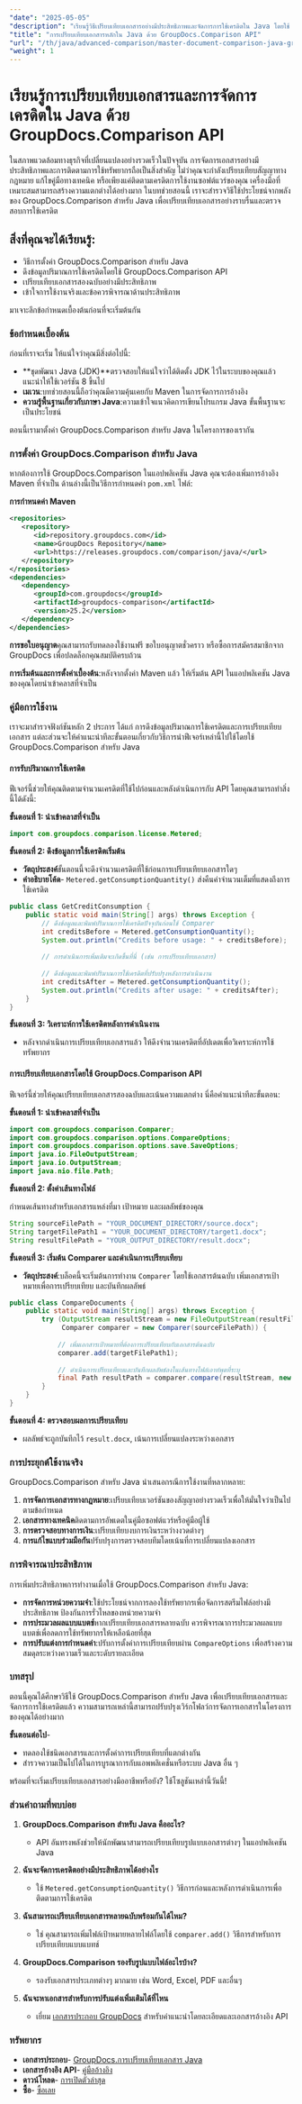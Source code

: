```yaml
---
"date": "2025-05-05"
"description": "เรียนรู้วิธีเปรียบเทียบเอกสารอย่างมีประสิทธิภาพและจัดการการใช้เครดิตใน Java โดยใช้ GroupDocs.Comparison API อันทรงพลัง"
"title": "การเปรียบเทียบเอกสารหลักใน Java ด้วย GroupDocs.Comparison API"
"url": "/th/java/advanced-comparison/master-document-comparison-java-groupdocs-api/"
"weight": 1
---
```


# เรียนรู้การเปรียบเทียบเอกสารและการจัดการเครดิตใน Java ด้วย GroupDocs.Comparison API

ในสภาพแวดล้อมทางธุรกิจที่เปลี่ยนแปลงอย่างรวดเร็วในปัจจุบัน การจัดการเอกสารอย่างมีประสิทธิภาพและการติดตามการใช้ทรัพยากรถือเป็นสิ่งสำคัญ ไม่ว่าคุณจะกำลังเปรียบเทียบสัญญาทางกฎหมาย แก้ไขคู่มือทางเทคนิค หรือเพียงแค่ติดตามเครดิตการใช้งานซอฟต์แวร์ของคุณ เครื่องมือที่เหมาะสมสามารถสร้างความแตกต่างได้อย่างมาก ในบทช่วยสอนนี้ เราจะสำรวจวิธีใช้ประโยชน์จากพลังของ GroupDocs.Comparison สำหรับ Java เพื่อเปรียบเทียบเอกสารอย่างราบรื่นและตรวจสอบการใช้เครดิต

## สิ่งที่คุณจะได้เรียนรู้:
- วิธีการตั้งค่า GroupDocs.Comparison สำหรับ Java
- ดึงข้อมูลปริมาณการใช้เครดิตโดยใช้ GroupDocs.Comparison API
- เปรียบเทียบเอกสารสองฉบับอย่างมีประสิทธิภาพ
- เข้าใจการใช้งานจริงและข้อควรพิจารณาด้านประสิทธิภาพ

มาเจาะลึกข้อกำหนดเบื้องต้นก่อนที่จะเริ่มต้นกัน

### ข้อกำหนดเบื้องต้น

ก่อนที่เราจะเริ่ม ให้แน่ใจว่าคุณมีสิ่งต่อไปนี้:

- **ชุดพัฒนา Java (JDK)**ตรวจสอบให้แน่ใจว่าได้ติดตั้ง JDK ไว้ในระบบของคุณแล้ว แนะนำให้ใช้เวอร์ชัน 8 ขึ้นไป
- **เมเวน**:บทช่วยสอนนี้ถือว่าคุณมีความคุ้นเคยกับ Maven ในการจัดการการอ้างอิง
- **ความรู้พื้นฐานเกี่ยวกับภาษา Java**:ความเข้าใจแนวคิดการเขียนโปรแกรม Java ขั้นพื้นฐานจะเป็นประโยชน์

ตอนนี้เรามาตั้งค่า GroupDocs.Comparison สำหรับ Java ในโครงการของเรากัน

### การตั้งค่า GroupDocs.Comparison สำหรับ Java

หากต้องการใช้ GroupDocs.Comparison ในแอปพลิเคชัน Java คุณจะต้องเพิ่มการอ้างอิง Maven ที่จำเป็น ด้านล่างนี้เป็นวิธีการกำหนดค่า `pom.xml` ไฟล์:

**การกำหนดค่า Maven**
```xml
<repositories>
   <repository>
      <id>repository.groupdocs.com</id>
      <name>GroupDocs Repository</name>
      <url>https://releases.groupdocs.com/comparison/java/</url>
   </repository>
</repositories>
<dependencies>
   <dependency>
      <groupId>com.groupdocs</groupId>
      <artifactId>groupdocs-comparison</artifactId>
      <version>25.2</version>
   </dependency>
</dependencies>
```

**การขอใบอนุญาต**คุณสามารถรับทดลองใช้งานฟรี ขอใบอนุญาตชั่วคราว หรือซื้อการสมัครสมาชิกจาก GroupDocs เพื่อปลดล็อกคุณสมบัติครบถ้วน

**การเริ่มต้นและการตั้งค่าเบื้องต้น**:หลังจากตั้งค่า Maven แล้ว ให้เริ่มต้น API ในแอปพลิเคชัน Java ของคุณโดยนำเข้าคลาสที่จำเป็น

### คู่มือการใช้งาน

เราจะมาสำรวจฟังก์ชันหลัก 2 ประการ ได้แก่ การดึงข้อมูลปริมาณการใช้เครดิตและการเปรียบเทียบเอกสาร แต่ละส่วนจะให้คำแนะนำทีละขั้นตอนเกี่ยวกับวิธีการนำฟีเจอร์เหล่านี้ไปใช้โดยใช้ GroupDocs.Comparison สำหรับ Java

#### การรับปริมาณการใช้เครดิต

ฟีเจอร์นี้ช่วยให้คุณติดตามจำนวนเครดิตที่ใช้ไปก่อนและหลังดำเนินการกับ API โดยคุณสามารถทำสิ่งนี้ได้ดังนี้:

**ขั้นตอนที่ 1: นำเข้าคลาสที่จำเป็น**
```java
import com.groupdocs.comparison.license.Metered;
```

**ขั้นตอนที่ 2: ดึงข้อมูลการใช้เครดิตเริ่มต้น**
- **วัตถุประสงค์**ขั้นตอนนี้จะดึงจำนวนเครดิตที่ใช้ก่อนการเปรียบเทียบเอกสารใดๆ
- **คำอธิบายโค้ด**- `Metered.getConsumptionQuantity()` ส่งคืนค่าจำนวนเต็มที่แสดงถึงการใช้เครดิต

```java
public class GetCreditConsumption {
    public static void main(String[] args) throws Exception {
        // ดึงข้อมูลและพิมพ์ปริมาณการใช้เครดิตปัจจุบันก่อนใช้ Comparer
        int creditsBefore = Metered.getConsumptionQuantity();
        System.out.println("Credits before usage: " + creditsBefore);
        
        // การดำเนินการเพิ่มเติมจะเกิดขึ้นที่นี่ (เช่น การเปรียบเทียบเอกสาร)
        
        // ดึงข้อมูลและพิมพ์ปริมาณการใช้เครดิตที่ปรับปรุงหลังการดำเนินงาน
        int creditsAfter = Metered.getConsumptionQuantity();
        System.out.println("Credits after usage: " + creditsAfter);
    }
}
```

**ขั้นตอนที่ 3: วิเคราะห์การใช้เครดิตหลังการดำเนินงาน**
- หลังจากดำเนินการเปรียบเทียบเอกสารแล้ว ให้ดึงจำนวนเครดิตที่อัปเดตเพื่อวิเคราะห์การใช้ทรัพยากร

#### การเปรียบเทียบเอกสารโดยใช้ GroupDocs.Comparison API

ฟีเจอร์นี้ช่วยให้คุณเปรียบเทียบเอกสารสองฉบับและเน้นความแตกต่าง นี่คือคำแนะนำทีละขั้นตอน:

**ขั้นตอนที่ 1: นำเข้าคลาสที่จำเป็น**
```java
import com.groupdocs.comparison.Comparer;
import com.groupdocs.comparison.options.CompareOptions;
import com.groupdocs.comparison.options.save.SaveOptions;
import java.io.FileOutputStream;
import java.io.OutputStream;
import java.nio.file.Path;
```

**ขั้นตอนที่ 2: ตั้งค่าเส้นทางไฟล์**

กำหนดเส้นทางสำหรับเอกสารแหล่งที่มา เป้าหมาย และผลลัพธ์ของคุณ

```java
String sourceFilePath = "YOUR_DOCUMENT_DIRECTORY/source.docx";
String targetFilePath1 = "YOUR_DOCUMENT_DIRECTORY/target1.docx";
String resultFilePath = "YOUR_OUTPUT_DIRECTORY/result.docx";
```

**ขั้นตอนที่ 3: เริ่มต้น Comparer และดำเนินการเปรียบเทียบ**
- **วัตถุประสงค์**:บล็อคนี้จะเริ่มต้นการทำงาน `Comparer` โดยใช้เอกสารต้นฉบับ เพิ่มเอกสารเป้าหมายเพื่อการเปรียบเทียบ และบันทึกผลลัพธ์

```java
public class CompareDocuments {
    public static void main(String[] args) throws Exception {
        try (OutputStream resultStream = new FileOutputStream(resultFilePath);
             Comparer comparer = new Comparer(sourceFilePath)) {
            
            // เพิ่มเอกสารเป้าหมายที่ต้องการเปรียบเทียบกับเอกสารต้นฉบับ
            comparer.add(targetFilePath1);
            
            // ดำเนินการเปรียบเทียบและบันทึกผลลัพธ์ลงในเส้นทางไฟล์เอาท์พุตที่ระบุ
            final Path resultPath = comparer.compare(resultStream, new SaveOptions(), new CompareOptions());
        }
    }
}
```

**ขั้นตอนที่ 4: ตรวจสอบผลการเปรียบเทียบ**
- ผลลัพธ์จะถูกบันทึกไว้ `result.docx`, เน้นการเปลี่ยนแปลงระหว่างเอกสาร

### การประยุกต์ใช้งานจริง

GroupDocs.Comparison สำหรับ Java นำเสนอกรณีการใช้งานที่หลากหลาย:

1. **การจัดการเอกสารทางกฎหมาย**:เปรียบเทียบเวอร์ชันของสัญญาอย่างรวดเร็วเพื่อให้มั่นใจว่าเป็นไปตามข้อกำหนด
2. **เอกสารทางเทคนิค**ติดตามการอัพเดตในคู่มือซอฟต์แวร์หรือคู่มือผู้ใช้
3. **การตรวจสอบทางการเงิน**:เปรียบเทียบงบการเงินระหว่างงวดต่างๆ
4. **การแก้ไขแบบร่วมมือกัน**ปรับปรุงการตรวจสอบทีมโดยเน้นที่การเปลี่ยนแปลงเอกสาร

### การพิจารณาประสิทธิภาพ

การเพิ่มประสิทธิภาพการทำงานเมื่อใช้ GroupDocs.Comparison สำหรับ Java:

- **การจัดการหน่วยความจำ**:ใช้ประโยชน์จากการลองใช้ทรัพยากรเพื่อจัดการสตรีมไฟล์อย่างมีประสิทธิภาพ ป้องกันการรั่วไหลของหน่วยความจำ
- **การประมวลผลแบบแบตช์**หากเปรียบเทียบเอกสารหลายฉบับ ควรพิจารณาการประมวลผลแบบแบตช์เพื่อลดการใช้ทรัพยากรให้เหลือน้อยที่สุด
- **การปรับแต่งการกำหนดค่า**:ปรับการตั้งค่าการเปรียบเทียบผ่าน `CompareOptions` เพื่อสร้างความสมดุลระหว่างความเร็วและระดับรายละเอียด

### บทสรุป

ตอนนี้คุณได้ศึกษาวิธีใช้ GroupDocs.Comparison สำหรับ Java เพื่อเปรียบเทียบเอกสารและจัดการการใช้เครดิตแล้ว ความสามารถเหล่านี้สามารถปรับปรุงเวิร์กโฟลว์การจัดการเอกสารในโครงการของคุณได้อย่างมาก

**ขั้นตอนต่อไป**-
- ทดลองใช้ชนิดเอกสารและการตั้งค่าการเปรียบเทียบที่แตกต่างกัน
- สำรวจความเป็นไปได้ในการบูรณาการกับแอพพลิเคชั่นหรือระบบ Java อื่น ๆ

พร้อมที่จะเริ่มเปรียบเทียบเอกสารอย่างมืออาชีพหรือยัง? ใช้โซลูชันเหล่านี้วันนี้!

### ส่วนคำถามที่พบบ่อย

1. **GroupDocs.Comparison สำหรับ Java คืออะไร?**
   - API อันทรงพลังช่วยให้นักพัฒนาสามารถเปรียบเทียบรูปแบบเอกสารต่างๆ ในแอปพลิเคชัน Java

2. **ฉันจะจัดการเครดิตอย่างมีประสิทธิภาพได้อย่างไร**
   - ใช้ `Metered.getConsumptionQuantity()` วิธีการก่อนและหลังการดำเนินการเพื่อติดตามการใช้เครดิต

3. **ฉันสามารถเปรียบเทียบเอกสารหลายฉบับพร้อมกันได้ไหม?**
   - ใช่ คุณสามารถเพิ่มไฟล์เป้าหมายหลายไฟล์โดยใช้ `comparer.add()` วิธีการสำหรับการเปรียบเทียบแบบแบทช์

4. **GroupDocs.Comparison รองรับรูปแบบไฟล์อะไรบ้าง?**
   - รองรับเอกสารประเภทต่างๆ มากมาย เช่น Word, Excel, PDF และอื่นๆ

5. **ฉันจะหาเอกสารสำหรับการปรับแต่งเพิ่มเติมได้ที่ไหน**
   - เยี่ยม [เอกสารประกอบ GroupDocs](https://docs.groupdocs.com/comparison/java/) สำหรับคำแนะนำโดยละเอียดและเอกสารอ้างอิง API

### ทรัพยากร
- **เอกสารประกอบ**- [GroupDocs.การเปรียบเทียบเอกสาร Java](https://docs.groupdocs.com/comparison/java/)
- **เอกสารอ้างอิง API**- [คู่มืออ้างอิง](https://reference.groupdocs.com/comparison/java/)
- **ดาวน์โหลด**- [การเปิดตัวล่าสุด](https://releases.groupdocs.com/comparison/java/)
- **ซื้อ**- [ซื้อเลย](https://purchase.groupdocs.com/buy)
